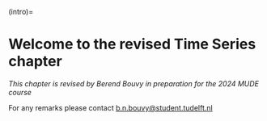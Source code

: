 (intro)=
# Welcome to the revised Time Series chapter

_This chapter is revised by Berend Bouvy in preparation for the 2024 MUDE course_

For any remarks please contact b.n.bouvy@student.tudelft.nl